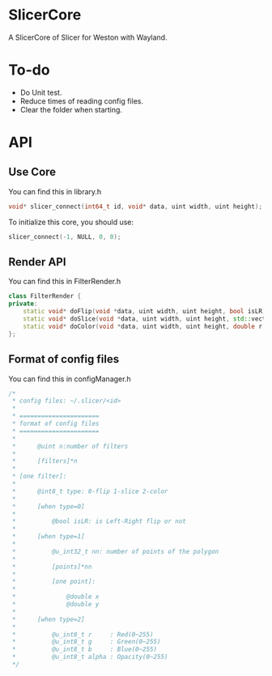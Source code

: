 # SlicerCore
A SlicerCore of Slicer for Weston with Wayland.

# To-do

* Do Unit test.
* Reduce times of reading config files.
* Clear the folder when starting.

# API

## Use Core

You can find this in library.h

```C++
void* slicer_connect(int64_t id, void* data, uint width, uint height);
```

To initialize this core, you should use:
```C++
slicer_connect(-1, NULL, 0, 0);
```

## Render API


You can find this in FilterRender.h

```C++
class FilterRender {
private:
	static void* doFlip(void *data, uint width, uint height, bool isLR);
	static void* doSlice(void *data, uint width, uint height, std::vector<Point>);
	static void* doColor(void *data, uint width, uint height, double r, double g, double b ,double a);
};
```

## Format of config files

You can find this in configManager.h

```C++
/*
 * config files: ~/.slicer/<id>
 *
 * ======================
 * format of config files
 * ======================
 *
 *      @uint n:number of filters
 *
 *      [filters]*n
 *
 * [one filter]:
 *
 *      @int8_t type: 0-flip 1-slice 2-color
 *
 *      [when type=0]
 *
 *          @bool isLR: is Left-Right flip or not
 *
 *      [when type=1]
 *
 *          @u_int32_t nn: number of points of the polygon
 *
 *          [points]*nn
 *
 *          [one point]:
 *
 *              @double x
 *              @double y
 *
 *      [when type=2]
 *
 *          @u_int8_t r     : Red(0~255)
 *          @u_int8_t g     : Green(0~255)
 *          @u_int8_t b     : Blue(0~255)
 *          @u_int8_t alpha : Opacity(0~255)
 */
 ```
